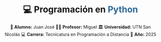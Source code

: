 <h1 align="center">💻 Programación en <span style="color:#306998">Python</span></h1>

<p align="center">
📘 <strong>Alumno:</strong> Juan José  
👨‍🏫 <strong>Profesor:</strong> Miguel  
🏛️ <strong>Universidad:</strong> UTN San Nicolás  
💻 <strong>Carrera:</strong> Tecnicatura en Programación a Distancia  
📅 <strong>Año:</strong> 2025
</p>